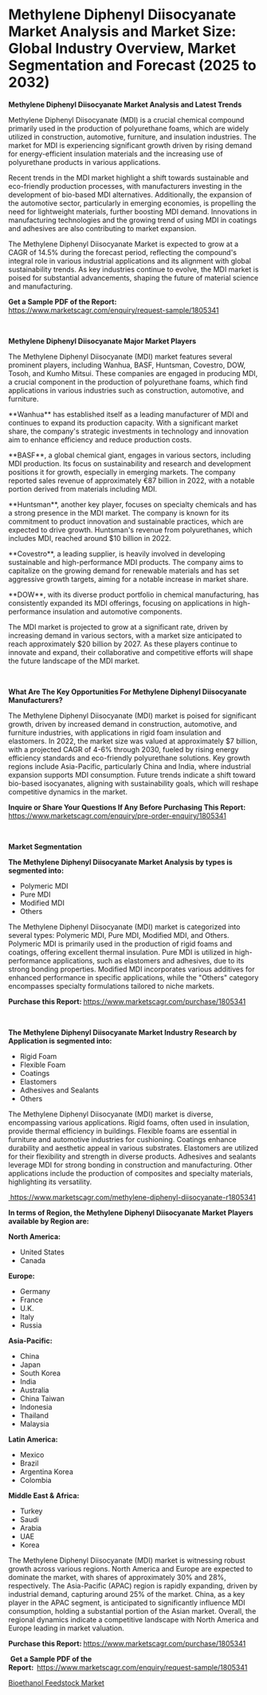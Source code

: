 <p><h1>Methylene Diphenyl Diisocyanate Market Analysis and Market Size: Global Industry Overview, Market Segmentation and Forecast (2025 to 2032)</h1></p><p><strong>Methylene Diphenyl Diisocyanate Market Analysis and Latest Trends</strong></p>
<p><p>Methylene Diphenyl Diisocyanate (MDI) is a crucial chemical compound primarily used in the production of polyurethane foams, which are widely utilized in construction, automotive, furniture, and insulation industries. The market for MDI is experiencing significant growth driven by rising demand for energy-efficient insulation materials and the increasing use of polyurethane products in various applications.</p><p>Recent trends in the MDI market highlight a shift towards sustainable and eco-friendly production processes, with manufacturers investing in the development of bio-based MDI alternatives. Additionally, the expansion of the automotive sector, particularly in emerging economies, is propelling the need for lightweight materials, further boosting MDI demand. Innovations in manufacturing technologies and the growing trend of using MDI in coatings and adhesives are also contributing to market expansion.</p><p>The Methylene Diphenyl Diisocyanate Market is expected to grow at a CAGR of 14.5% during the forecast period, reflecting the compound's integral role in various industrial applications and its alignment with global sustainability trends. As key industries continue to evolve, the MDI market is poised for substantial advancements, shaping the future of material science and manufacturing.</p></p>
<p><strong>Get a Sample PDF of the Report:&nbsp;</strong> <a href="https://www.marketscagr.com/enquiry/request-sample/1805341?utm_campaign=3189&utm_medium=2&utm_source=Github&utm_content=ia&utm_term=31032025&utm_id=methylene-diphenyl-diisocyanate">https://www.marketscagr.com/enquiry/request-sample/1805341</a></p>
<p>&nbsp;</p>
<p><strong>Methylene Diphenyl Diisocyanate Major Market Players</strong></p>
<p><p>The Methylene Diphenyl Diisocyanate (MDI) market features several prominent players, including Wanhua, BASF, Huntsman, Covestro, DOW, Tosoh, and Kumho Mitsui. These companies are engaged in producing MDI, a crucial component in the production of polyurethane foams, which find applications in various industries such as construction, automotive, and furniture.</p><p>**Wanhua** has established itself as a leading manufacturer of MDI and continues to expand its production capacity. With a significant market share, the company's strategic investments in technology and innovation aim to enhance efficiency and reduce production costs. </p><p>**BASF**, a global chemical giant, engages in various sectors, including MDI production. Its focus on sustainability and research and development positions it for growth, especially in emerging markets. The company reported sales revenue of approximately €87 billion in 2022, with a notable portion derived from materials including MDI.</p><p>**Huntsman**, another key player, focuses on specialty chemicals and has a strong presence in the MDI market. The company is known for its commitment to product innovation and sustainable practices, which are expected to drive growth. Huntsman's revenue from polyurethanes, which includes MDI, reached around $10 billion in 2022.</p><p>**Covestro**, a leading supplier, is heavily involved in developing sustainable and high-performance MDI products. The company aims to capitalize on the growing demand for renewable materials and has set aggressive growth targets, aiming for a notable increase in market share.</p><p>**DOW**, with its diverse product portfolio in chemical manufacturing, has consistently expanded its MDI offerings, focusing on applications in high-performance insulation and automotive components.</p><p>The MDI market is projected to grow at a significant rate, driven by increasing demand in various sectors, with a market size anticipated to reach approximately $20 billion by 2027. As these players continue to innovate and expand, their collaborative and competitive efforts will shape the future landscape of the MDI market.</p></p>
<p>&nbsp;</p>
<p><strong>What Are The Key Opportunities For Methylene Diphenyl Diisocyanate Manufacturers?</strong></p>
<p><p>The Methylene Diphenyl Diisocyanate (MDI) market is poised for significant growth, driven by increased demand in construction, automotive, and furniture industries, with applications in rigid foam insulation and elastomers. In 2022, the market size was valued at approximately $7 billion, with a projected CAGR of 4-6% through 2030, fueled by rising energy efficiency standards and eco-friendly polyurethane solutions. Key growth regions include Asia-Pacific, particularly China and India, where industrial expansion supports MDI consumption. Future trends indicate a shift toward bio-based isocyanates, aligning with sustainability goals, which will reshape competitive dynamics in the market.</p></p>
<p><strong>Inquire or Share Your Questions If Any Before Purchasing This Report:</strong> <a href="https://www.marketscagr.com/enquiry/pre-order-enquiry/1805341?utm_campaign=3189&utm_medium=2&utm_source=Github&utm_content=ia&utm_term=31032025&utm_id=methylene-diphenyl-diisocyanate">https://www.marketscagr.com/enquiry/pre-order-enquiry/1805341</a></p>
<p>&nbsp;</p>
<p><strong>Market Segmentation</strong></p>
<p><strong>The Methylene Diphenyl Diisocyanate Market Analysis by types is segmented into:</strong></p>
<p><ul><li>Polymeric MDI</li><li>Pure MDI</li><li>Modified MDI</li><li>Others</li></ul></p>
<p><p>The Methylene Diphenyl Diisocyanate (MDI) market is categorized into several types: Polymeric MDI, Pure MDI, Modified MDI, and Others. Polymeric MDI is primarily used in the production of rigid foams and coatings, offering excellent thermal insulation. Pure MDI is utilized in high-performance applications, such as elastomers and adhesives, due to its strong bonding properties. Modified MDI incorporates various additives for enhanced performance in specific applications, while the "Others" category encompasses specialty formulations tailored to niche markets.</p></p>
<p><strong>Purchase this Report:&nbsp;</strong><a href="https://www.marketscagr.com/purchase/1805341?utm_campaign=3189&utm_medium=2&utm_source=Github&utm_content=ia&utm_term=31032025&utm_id=methylene-diphenyl-diisocyanate">https://www.marketscagr.com/purchase/1805341</a></p>
<p>&nbsp;</p>
<p><strong>The Methylene Diphenyl Diisocyanate Market Industry Research by Application is segmented into:</strong></p>
<p><ul><li>Rigid Foam</li><li>Flexible Foam</li><li>Coatings</li><li>Elastomers</li><li>Adhesives and Sealants</li><li>Others</li></ul></p>
<p><p>The Methylene Diphenyl Diisocyanate (MDI) market is diverse, encompassing various applications. Rigid foams, often used in insulation, provide thermal efficiency in buildings. Flexible foams are essential in furniture and automotive industries for cushioning. Coatings enhance durability and aesthetic appeal in various substrates. Elastomers are utilized for their flexibility and strength in diverse products. Adhesives and sealants leverage MDI for strong bonding in construction and manufacturing. Other applications include the production of composites and specialty materials, highlighting its versatility.</p></p>
<p><a href="https://www.marketscagr.com/methylene-diphenyl-diisocyanate-r1805341?utm_campaign=3189&utm_medium=2&utm_source=Github&utm_content=ia&utm_term=31032025&utm_id=methylene-diphenyl-diisocyanate">&nbsp;https://www.marketscagr.com/methylene-diphenyl-diisocyanate-r1805341</a></p>
<p><strong>In terms of Region, the Methylene Diphenyl Diisocyanate Market Players available by Region are:</strong></p>
<p>
    <p> <strong> North America: </strong>
        <ul>
            <li>United States</li>
            <li>Canada</li>
        </ul>
        </p> 
    <p> <strong> Europe: </strong>
        <ul>
            <li>Germany</li>
            <li>France</li>
            <li>U.K.</li>
            <li>Italy</li>
            <li>Russia</li>
        </ul>
        </p> 
    <p> <strong> Asia-Pacific: </strong>
        <ul>
            <li>China</li>
            <li>Japan</li>
            <li>South Korea</li>
            <li>India</li>
            <li>Australia</li>
            <li>China Taiwan</li>
            <li>Indonesia</li>
            <li>Thailand</li>
            <li>Malaysia</li>
        </ul>
        </p> 
    <p> <strong> Latin America: </strong>
        <ul>
            <li>Mexico</li>
            <li>Brazil</li>
            <li>Argentina Korea</li>
            <li>Colombia</li>
        </ul>
        </p> 
    <p> <strong> Middle East & Africa: </strong>
        <ul>
            <li>Turkey</li>
            <li>Saudi</li>
            <li>Arabia</li>
            <li>UAE</li>
            <li>Korea</li>
        </ul>
    </p>
    </p>
<p><p>The Methylene Diphenyl Diisocyanate (MDI) market is witnessing robust growth across various regions. North America and Europe are expected to dominate the market, with shares of approximately 30% and 28%, respectively. The Asia-Pacific (APAC) region is rapidly expanding, driven by industrial demand, capturing around 25% of the market. China, as a key player in the APAC segment, is anticipated to significantly influence MDI consumption, holding a substantial portion of the Asian market. Overall, the regional dynamics indicate a competitive landscape with North America and Europe leading in market valuation.</p></p>
<p><strong>Purchase this Report: </strong><a href="https://www.marketscagr.com/purchase/1805341?utm_campaign=3189&utm_medium=2&utm_source=Github&utm_content=ia&utm_term=31032025&utm_id=methylene-diphenyl-diisocyanate">https://www.marketscagr.com/purchase/1805341</a></p>
<p>&nbsp;<strong>Get a Sample PDF of the Report:&nbsp;&nbsp;</strong><a href="https://www.marketscagr.com/enquiry/request-sample/1805341?utm_campaign=3189&utm_medium=2&utm_source=Github&utm_content=ia&utm_term=31032025&utm_id=methylene-diphenyl-diisocyanate">https://www.marketscagr.com/enquiry/request-sample/1805341</a></p>
<p><strong></strong></p>
<p><p><a href="https://github.com/saoneubeh8/Market-Research-Report-List-1/blob/main/bioethanol-feedstock-market.md?utm_campaign=3189&utm_medium=2&utm_source=Github&utm_content=ia&utm_term=31032025&utm_id=methylene-diphenyl-diisocyanate">Bioethanol Feedstock Market</a></p></p>